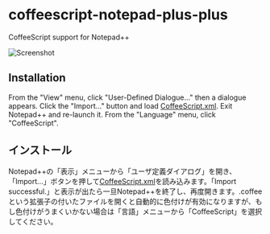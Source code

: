 coffeescript-notepad-plus-plus
==============================

CoffeeScript support for Notepad++

![Screenshot](https://raw.github.com/iizukanao/coffeescript-notepad-plus-plus/master/screenshot.png)

## Installation

From the "View" menu, click "User-Defined Dialogue..." then a dialogue appears. Click the "Import..." button and load [CoffeeScript.xml](https://raw.github.com/iizukanao/coffeescript-notepad-plus-plus/master/CoffeeScript.xml). Exit Notepad++ and re-launch it. From the "Language" menu, click "CoffeeScript".

## インストール

Notepad++の「表示」メニューから「ユーザ定義ダイアログ」を開き、「Import...」ボタンを押して[CoffeeScript.xml](https://raw.github.com/iizukanao/coffeescript-notepad-plus-plus/master/CoffeeScript.xml)を読み込みます。「Import successful.」と表示が出たら一旦Notepad++を終了し、再度開きます。.coffeeという拡張子の付いたファイルを開くと自動的に色付けが有効になりますが、もし色付けがうまくいかない場合は「言語」メニューから「CoffeeScript」を選択してください。

